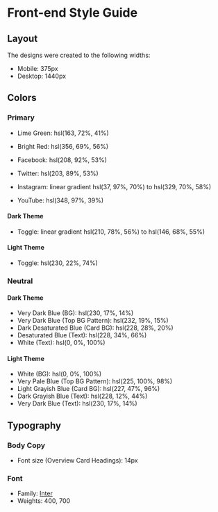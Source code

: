 # Front-end Style Guide

## Layout

The designs were created to the following widths:

-   Mobile: 375px
-   Desktop: 1440px

## Colors

### Primary

-   Lime Green: hsl(163, 72%, 41%)
-   Bright Red: hsl(356, 69%, 56%)

-   Facebook: hsl(208, 92%, 53%)
-   Twitter: hsl(203, 89%, 53%)
-   Instagram: linear gradient hsl(37, 97%, 70%) to hsl(329, 70%, 58%)
-   YouTube: hsl(348, 97%, 39%)

#### Dark Theme

-   Toggle: linear gradient hsl(210, 78%, 56%) to hsl(146, 68%, 55%)

#### Light Theme

-   Toggle: hsl(230, 22%, 74%)

### Neutral

#### Dark Theme

-   Very Dark Blue (BG): hsl(230, 17%, 14%)
-   Very Dark Blue (Top BG Pattern): hsl(232, 19%, 15%)
-   Dark Desaturated Blue (Card BG): hsl(228, 28%, 20%)
-   Desaturated Blue (Text): hsl(228, 34%, 66%)
-   White (Text): hsl(0, 0%, 100%)

#### Light Theme

-   White (BG): hsl(0, 0%, 100%)
-   Very Pale Blue (Top BG Pattern): hsl(225, 100%, 98%)
-   Light Grayish Blue (Card BG): hsl(227, 47%, 96%)
-   Dark Grayish Blue (Text): hsl(228, 12%, 44%)
-   Very Dark Blue (Text): hsl(230, 17%, 14%)

## Typography

### Body Copy

-   Font size (Overview Card Headings): 14px

### Font

-   Family: [Inter](https://fonts.google.com/specimen/Inter)
-   Weights: 400, 700
